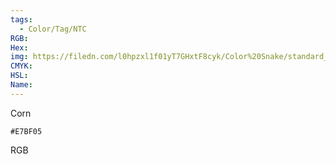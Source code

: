 ```yaml
---
tags:
  - Color/Tag/NTC
RGB:
Hex:
img: https://filedn.com/l0hpzxl1f01yT7GHxtF8cyk/Color%20Snake/standard_csv_to_svg//E7BF05.svg
CMYK:
HSL:
Name:
---
```

Corn
```palette
#E7BF05
```
RGB

